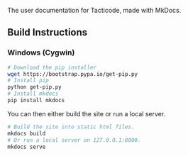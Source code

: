 The user documentation for Tacticode, made with MkDocs.

## Build Instructions

### Windows (Cygwin)

```sh
# Download the pip installer
wget https://bootstrap.pypa.io/get-pip.py
# Install pip
python get-pip.py
# Install mkdocs
pip install mkdocs
```

You can then either build the site or run a local server.

```sh
# Build the site into static html files.
mkdocs build
# Or run a local server on 127.0.0.1:8000.
mkdocs serve
```
